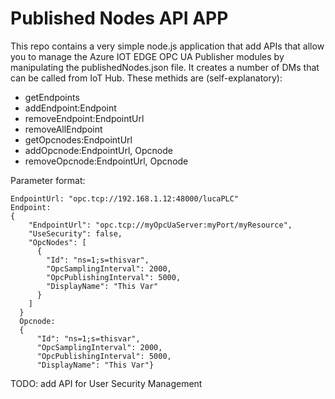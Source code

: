 # Published Nodes API APP

This repo contains a very simple node.js application that add APIs that allow you to manage the Azure IOT EDGE OPC UA Publisher modules by manipulating the publishedNodes.json file.
It creates a number of DMs that can be called from IoT Hub. These methids are (self-explanatory):  

- getEndpoints
- addEndpoint:Endpoint
- removeEndpoint:EndpointUrl
- removeAllEndpoint
- getOpcnodes:EndpointUrl
- addOpcnode:EndpointUrl, Opcnode
- removeOpcnode:EndpointUrl, Opcnode

Parameter format:  
```
EndpointUrl: "opc.tcp://192.168.1.12:48000/lucaPLC"
Endpoint:  
{
    "EndpointUrl": "opc.tcp://myOpcUaServer:myPort/myResource",
    "UseSecurity": false,
    "OpcNodes": [
      {
        "Id": "ns=1;s=thisvar",
        "OpcSamplingInterval": 2000,
        "OpcPublishingInterval": 5000,
        "DisplayName": "This Var"
      }
    ]
  }
  Opcnode:  
  {
      "Id": "ns=1;s=thisvar", 
      "OpcSamplingInterval": 2000, 
      "OpcPublishingInterval": 5000, 
      "DisplayName": "This Var"}
  ```

  TODO: add API for User Security Management